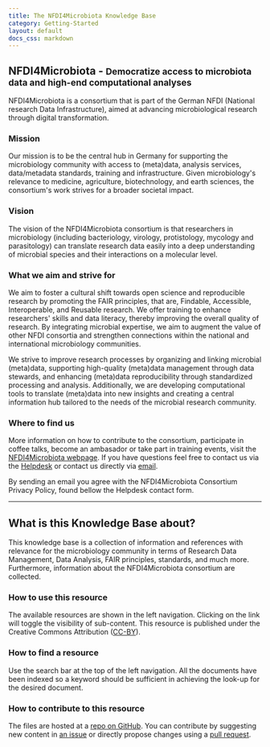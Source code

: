 ```yaml
---
title: The NFDI4Microbiota Knowledge Base
category: Getting-Started
layout: default
docs_css: markdown
---
```


<!-- <div class="bd-intro pt-2 ps-lg-2">
                <div class="d-md-flex flex-md-row-reverse align-items-center justify-content-between">
                    <div class="mb-3 mb-md-0 d-flex text-nowrap"><a class="btn btn-sm btn-bd-light rounded-2"
                            href="https://github.com/NFDI4Microbiota/nfdi4microbiota-knowledge-base"
                            title="View and edit this file on GitHub" target="_blank" rel="noopener">
                            View on GitHub
                        </a>
                    </div>
                    <h1 class="bd-title mb-0" id="content">Introduction</h1>
                </div>
                

</div> -->

## NFDI4Microbiota - <small class="text-muted">Democratize access to microbiota data and high-end computational analyses</small>


NFDI4Microbiota is a consortium that is part of the German NFDI (National research Data Infrastructure), aimed at advancing microbiological research through digital transformation. 

### Mission

Our mission is to be the central hub in Germany for supporting the microbiology community with access to (meta)data, analysis services, data/metadata standards, training and infrastructure. Given microbiology's relevance to medicine, agriculture, biotechnology, and earth sciences, the consortium's work strives for a broader societal impact.

### Vision

The vision of the NFDI4Microbiota consortium is that researchers in microbiology (including bacteriology, virology, protistology, mycology and parasitology) can translate research data easily into a deep understanding of microbial species and their interactions on a molecular level.

### What we aim and strive for 

We aim to foster a cultural shift towards open science and reproducible research by promoting the FAIR principles, that are, Findable, Accessible, Interoperable, and Reusable research. We offer training to enhance researchers' skills and data literacy, thereby improving the overall quality of research. By integrating microbial expertise, we aim to augment the value of other NFDI consortia and strengthen connections within the national and international microbiology communities.

We strive to improve research processes by organizing and linking microbial (meta)data, supporting high-quality (meta)data management through data stewards, and enhancing (meta)data reproducibility through standardized processing and analysis. Additionally, we are developing computational tools to translate (meta)data into new insights and creating a central information hub tailored to the needs of the microbial research community.

### Where to find us

More information on how to contribute to the consortium, participate in coffee talks, become an ambasador or take part in training events, visit the [NFDI4Microbiota webpage](https://nfdi4microbiota.de/). If you have questions feel free to contact us via the [Helpdesk](https://nfdi4microbiota.de/contact-form/) or contact us directly via [email](mailto:helpdesk@nfdi4microbiota.de). 

By sending an email you agree with the NFDI4Microbiota Consortium Privacy Policy, found bellow the Helpdesk contact form.


---

## What is this Knowledge Base about?


This knowledge base is a collection of information and references with
relevance for the microbiology community in terms of Research Data
Management, Data Analysis, FAIR principles, standards, and much
more. Furthermore, information about the NFDI4Microbiota consortium
are collected.

### How to use this resource

The available resources are shown in the left navigation. Clicking on
the link will toggle the visibility of sub-content. This resource is
published under the Creative Commons Attribution
([CC-BY](https://creativecommons.org/licenses/by/4.0/)).

### How to find a resource

Use the search bar at the top of the left navigation. All the
documents have been indexed so a keyword should be sufficient in
achieving the look-up for the desired document.

### How to contribute to this resource

The files are hosted at a [repo on
GitHub](https://github.com/NFDI4Microbiota/nfdi4microbiota-knowledge-base). You
can contribute by suggesting new content in [an
issue](https://github.com/NFDI4Microbiota/nfdi4microbiota-knowledge-base/issues)
or directly propose changes using a [pull
request](https://github.com/NFDI4Microbiota/nfdi4microbiota-knowledge-base/pulls).

